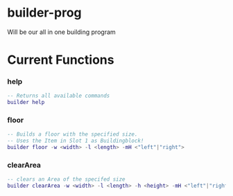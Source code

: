# builder-prog
Will be our all in one building program

# Current Functions



### help


```lua
-- Returns all available commands
builder help
```

### floor

```lua
-- Builds a floor with the specified size.
-- Uses the Item in Slot 1 as Buildingblock!
builder floor -w <width> -l <length> -mH <"left"|"right">
```

### clearArea

```lua
-- clears an Area of the specifed size
builder clearArea -w <width> -l <length> -h <height> -mH <"left"|"right"> -mV <"up"|"down">
```
